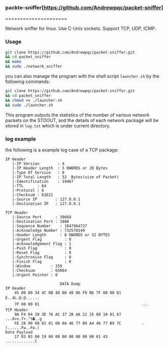 ### packte-sniffer[https://github.com/Andrewpqc/packet-sniffer]
=====================

Network sniffer for linux. Use C-Unix sockets. Support TCP, UDP, ICMP.

### Usage
``` bash
git clone https://github.com/Andrewpqc/packet-sniffer.git
&& cd packet_sniffer
&& make
&& sudo ./network_sniffer
```
you can also manage the program with the shell script `launcher.sh` by the following commands:
``` bash
git clone https://github.com/Andrewpqc/packet-sniffer.git
&& cd packet_sniffer
&& chmod +x ./launcher.sh
&& sudo ./launcher.sh
```

This program outputs the statistics of the number of various network packets on the STDOUT, and the details of each network package will be stored in `log.txt` which is under current directory.

### log example
the following is a example log case of a TCP package:
```
IP Header
   |-IP Version        : 4
   |-IP Header Length  : 5 DWORDS or 20 Bytes
   |-Type Of Service   : 0
   |-IP Total Length   : 52  Bytes(size of Packet)
   |-Identification    : 19467
   |-TTL      : 64
   |-Protocol : 6
   |-Checksum : 61622
   |-Source IP        : 127.0.0.1
   |-Destination IP   : 127.0.0.1

TCP Header
   |-Source Port      : 39668
   |-Destination Port : 1080
   |-Sequence Number    : 1047964727
   |-Acknowledge Number : 732570149
   |-Header Length      : 8 DWORDS or 32 BYTES
   |-Urgent Flag          : 0
   |-Acknowledgement Flag : 1
   |-Push Flag            : 0
   |-Reset Flag           : 0
   |-Synchronise Flag     : 0
   |-Finish Flag          : 0
   |-Window         : 359
   |-Checksum       : 65064
   |-Urgent Pointer : 0

                        DATA Dump
IP Header
    45 00 00 34 4C 0B 40 00 40 06 F0 B6 7F 00 00 01         E..4L.@.@......
    7F 00 00 01                                             ...
TCP Header
    9A F4 04 38 3E 76 AC 37 2B AA 22 25 80 10 01 67         ...8>v.7+."%�..g
    FE 28 00 00 01 01 08 0A 46 77 B9 A4 46 77 B9 7C         .(......Fw..Fw.|
Data Payload
    17 03 03 00 19 00 00 00 00 00 00 00 01 43               .............C

```